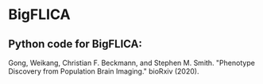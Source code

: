 # BigFLICA

## Python code for BigFLICA:
Gong, Weikang, Christian F. Beckmann, and Stephen M. Smith. "Phenotype Discovery from Population Brain Imaging." bioRxiv (2020).
